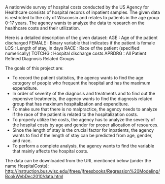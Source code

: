 A nationwide survey of hospital costs conducted by the US Agency for Healthcare consists of hospital records of inpatient samples. The given data is restricted to the city of Wisconsin and relates to patients in the age group 0-17 years. 
The agency wants to analyze the data to research on the healthcare costs and their utilization.

Here is a detailed description of the given dataset:
AGE : Age of the patient discharged
FEMALE : Binary variable that indicates if the patient is female LOS : Length of stay, in days
RACE : Race of the patient (specified numerically)
TOTCHG : Hospital discharge costs
APRDRG : All Patient Refined Diagnosis Related Groups

The goals of this project are:
- To record the patient statistics, the agency wants to find the age category of people who frequent the hospital and has the maximum expenditure.
- In order of severity of the diagnosis and treatments and to find out the expensive treatments, the agency wants to find the diagnosis related group that has maximum hospitalization and expenditure.
- To make sure that there is no malpractice, the agency needs to analyze if the race of the patient is related to the hospitalization costs.
- To properly utilize the costs, the agency has to analyze the severity of the hospital costs by age and gender for proper allocation of resources.
- Since the length of stay is the crucial factor for inpatients, the agency wants to find if the length of stay can be predicted from age, gender, and race.
- To perform a complete analysis, the agency wants to find the variable that mainly affects the hospital costs.


The data can be downloaded from the URL mentioned below (under the name HospitalCosts):
http://instruction.bus.wisc.edu/jfrees/jfreesbooks/Regression%20Modeling/BookWebDec2010/data.html

